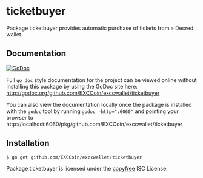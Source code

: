 ticketbuyer
===========

Package ticketbuyer provides automatic purchase of tickets from a Decred wallet.

## Documentation

[![GoDoc](https://godoc.org/github.com/EXCCoin/exccwallet/ticketbuyer?status.png)](http://godoc.org/github.com/EXCCoin/exccwallet/ticketbuyer)

Full `go doc` style documentation for the project can be viewed online without
installing this package by using the GoDoc site here:
http://godoc.org/github.com/EXCCoin/exccwallet/ticketbuyer

You can also view the documentation locally once the package is installed with
the `godoc` tool by running `godoc -http=":6060"` and pointing your browser to
http://localhost:6060/pkg/github.com/EXCCoin/exccwallet/ticketbuyer

## Installation

```bash
$ go get github.com/EXCCoin/exccwallet/ticketbuyer
```

Package ticketbuyer is licensed under the [copyfree](http://copyfree.org) ISC
License.
